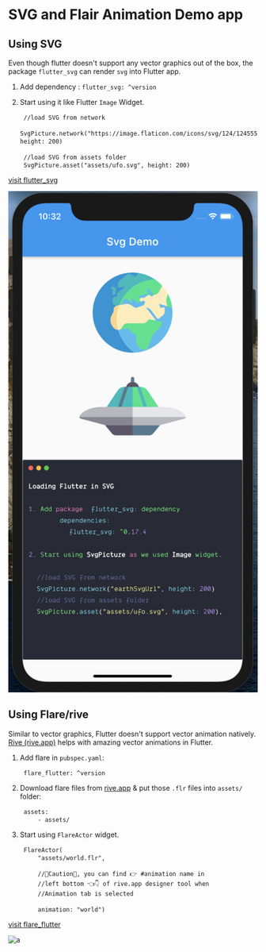 # SVG and Flair Animation Demo app

## Using SVG

Even though flutter doesn't support any vector graphics out of the box, the package `flutter_svg` can render `svg` into Flutter app.

1. Add dependency :
        `flutter_svg: ^version`

2. Start using it like Flutter `Image` Widget.

        //load SVG from network
        SvgPicture.network("https://image.flaticon.com/icons/svg/124/124555.svg", height: 200)

        //load SVG from assets folder
        SvgPicture.asset("assets/ufo.svg", height: 200)

[visit flutter_svg](https://pub.dev/packages/flutter_svg#-readme-tab-)

![a](art/60svg.png)

## Using Flare/rive

Similar to vector graphics, Flutter doesn't support vector animation natively. [Rive (rive.app)](https://rive.app/explore) helps with amazing vector animations in Flutter.

1. Add flare in `pubspec.yaml`:

        flare_flutter: ^version

2. Download flare files from [rive.app](https://rive.app/explore) & put those `.flr` files into `assets/` folder:

        assets:
            - assets/

3. Start using `FlareActor` widget.

        FlareActor(
            "assets/world.flr",

            //🚨Caution🚨, you can find 👉 #animation name in
            //left bottom 👈👇 of rive.app designer tool when
            //Animation tab is selected

            animation: "world")

[visit flare_flutter](https://pub.dev/packages/flare_flutter)

![a](art/61flare.gif)
